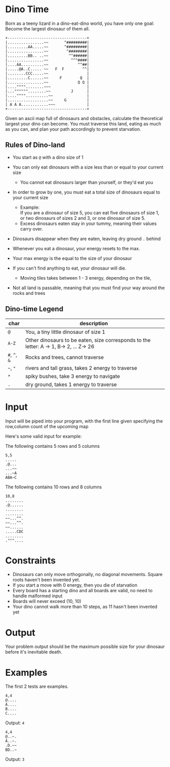 # Dino Time

Born as a teeny lizard in a dino-eat-dino world, you have only one goal: Become the largest dinosaur of them all.

```
+-----------------------------------+
|................~~       ^#########|
|.........AA.....~~       ^#########|
|................~~        ^########|
|.........BB.. ..~~         ^^######|
|................~~          ^^^####|
|....AA..........~~             ^^##|
|.....@A..C..... ~~   F  F        ^^|
|........CCC.....~~                 |
|.........C......~~     F        Q  |
|................~~             Q Q |
|....""""........~~~                |
|...""""""........~~         J      |
|....""""..........~~               |
|..................~~     G         |
| A A A............~~~              |
+-----------------------------------+
```

Given an ascii map full of dinosaurs and obstacles, calculate the theoretical largest your dino can become. You must traverse this land, eating as much as you can, and plan your path accordingly to prevent starvation.

## Rules of Dino-land

- You start as `@` with a dino size of 1
- You can only eat dinosaurs with a size less than or equal to your current size
  - You cannot eat dinosaurs larger than yourself, or they'd eat you
- In order to grow by one, you must eat a total size of dinosaurs equal to your current size

  - Example: \
     If you are a dinosaur of size 5, you can eat five dinosaurs of size 1, or two dinosaurs of sizes 2 and 3, or one dinosaur of size 5.
  - Excess dinosaurs eaten stay in your tummy, meaning their values carry over.

- Dinosaurs disappear when they are eaten, leaving dry ground `.` behind
- Whenever you eat a dinosaur, your energy resets to the max.
- Your max energy is the equal to the size of your dinosaur
- If you can't find anything to eat, your dinosaur will die.
  - Moving tiles takes between 1 - 3 energy, depending on the tile,
- Not all land is passable, meaning that you must find your way around the rocks and trees

## Dino-time Legend

| char          | description                                                                            |
| ------------- | -------------------------------------------------------------------------------------- |
| `@`           | You, a tiny little dinosaur of size 1                                                  |
| `A-Z`         | Other dinosaurs to be eaten, size corresponds to the letter: A -> 1, B-> 2, ... Z-> 26 |
| `#`, `^`, `&` | Rocks and trees, cannot traverse                                                       |
| `~`, `"`      | rivers and tall grass, takes 2 energy to traverse                                      |
| `*`           | spiky bushes, take 3 energy to navigate                                                |
| `.`           | dry ground, takes 1 energy to traverse                                                 |

# Input

Input will be piped into your program, with the first line given specifying the row,column count of the upcoming map

Here's some valid input for example:

The following contains 5 rows and 5 columns

```
5,5
.....
.@...
...~~
...~A
ABA~C
```

The following contains 10 rows and 8 columns

```
10,8
........
.@......
........
........
~~...^^.
~~...^^.
~~......
.....CDC
........
."""....
```

# Constraints

- Dinosaurs can only move orthogonally, no diagonal movements. Square roots haven't been invented yet.
- If you start a move with 0 energy, then you die of starvation
- Every board has a starting dino and all boards are valid, no need to handle malformed input
- Boards will never exceed (10, 10)
- Your dino cannot walk more than 10 steps, as 11 hasn't been invented yet

# Output

Your problem output should be the maximum possible size for your dinosaur before it's inevitable death.

# Examples

The first 2 tests are examples.

```
4,4
@....
A....
B....
C....
```

Output: `4`

```
4,4
@..~.
A..~.
.D.~~
BD..~
```

Output: `3`
